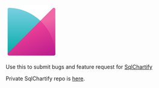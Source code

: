 ![img](img/SqlChartify.png)

Use this to submit bugs and feature request for [SqlChartify](https://sqlchartify.azurewebsites.net/)

Private SqlChartify repo is [here](https://github.com/adamfoneil/SqlChartify).
